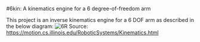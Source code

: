#6kin: A kinematics engine for a 6 degree-of-freedom arm

This project is an inverse kinematics engine for a 6 DOF arm as described in the below diagram:
![6R](https://user-images.githubusercontent.com/15475418/165378867-3d46f5cb-33d8-41d0-8ba6-01d22df7eddc.svg)
Source: https://motion.cs.illinois.edu/RoboticSystems/Kinematics.html

